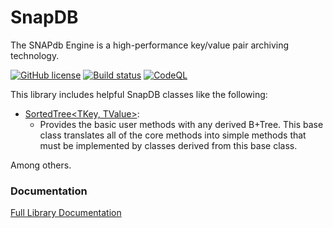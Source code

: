 # SnapDB
The SNAPdb Engine is a high-performance key/value pair archiving technology.

[![GitHub license](https://img.shields.io/github/license/gemstone/gemtem?color=4CC61E)](https://github.com/snapdb/SnapDB/blob/master/LICENSE)
[![Build status](https://ci.appveyor.com/api/projects/status/ury75mtaq7tj1sp0?svg=true)](https://ci.appveyor.com/project/ritchiecarroll/gemtem)
[![CodeQL](https://github.com/snapdb/SnapDB/actions/workflows/codeql.yml/badge.svg)](https://github.com/snapdb/SnapDB/actions/workflows/codeql.yml)
<!-- [![NuGet](https://buildstats.info/nuget/snapdb.SnapDB)](https://www.nuget.org/packages/snapdb.SnapDB#readme-body-tab) -->

This library includes helpful SnapDB classes like the following:

* [SortedTree<TKey, TValue>](https://snapdb.github.io/SnapDB/help/html/T_SnapDB_Snap_Tree_SortedTree_2.htm):
  * Provides the basic user methods with any derived B+Tree. This base class translates all of the core methods into simple methods that must be implemented by classes derived from this base class.

Among others.

### Documentation
[Full Library Documentation](https://snapdb.github.io/SnapDB/help)
